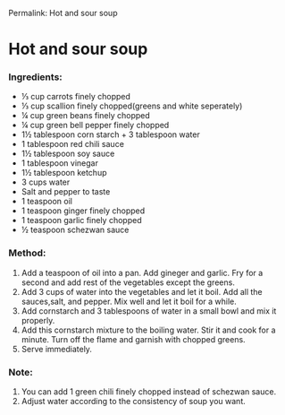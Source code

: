 Permalink: Hot and sour soup

# Hot and sour soup

### Ingredients:
* ⅓ cup carrots finely chopped 
* ⅓ cup scallion finely chopped(greens and white seperately)
* ¼ cup green beans finely chopped 
* ¼ cup green bell pepper finely chopped
* 1½ tablespoon corn starch + 3 tablespoon water
* 1 tablespoon red chili sauce
* 1½ tablespoon soy sauce
* 1 tablespoon vinegar
* 1½ tablespoon ketchup
* 3 cups water
* Salt and pepper to taste
* 1 teaspoon oil
* 1 teaspoon ginger finely chopped 
* 1 teaspoon garlic finely chopped 
* ½ teaspoon schezwan sauce

### Method:
1. Add a teaspoon of oil into a pan. Add gineger and garlic. Fry for a second and add rest of the vegetables except the greens.
2. Add 3 cups of water into the vegetables and let it boil. Add all the sauces,salt, and pepper. Mix well and let it boil for a while. 
3. Add cornstarch and 3 tablespoons of water in a small bowl and mix it properly. 
4. Add this cornstarch mixture to the boiling water. Stir it and cook for a minute. Turn off the flame and garnish with chopped greens. 
5. Serve immediately. 


### Note:
1. You can add 1 green chili finely chopped instead of schezwan sauce.
2. Adjust water according to the consistency of soup you want. 
